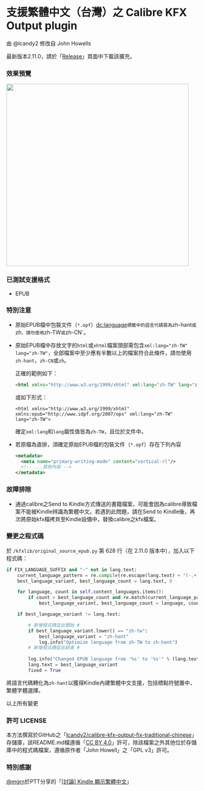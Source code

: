 # 支援繁體中文（台灣）之 Calibre KFX Output plugin
由 @lcandy2 修改自 John Howells

最新版本2.11.0，請於「[Release](https://github.com/lcandy2/calibre-kfx-output-fix-traditional-chinese/releases)」頁面中下載該擴充。

### 效果預覽
<img src="https://github.com/user-attachments/assets/fd19382e-7952-47c0-8536-718145ae4b6d" height="480" />

### 已測試支援格式
- EPUB

### 特別注意
- 原始EPUB檔中包裝文件（`*.opf`）<dc:language>`標籤中的語言代碼需為`zh-hant`或`zh`，請勿使用`zh-TW`或`zh-CN`。
- 原始EPUB檔中存放文字的`html`或`xhtml`檔案頭部需包含`xml:lang="zh-TW" lang="zh-TW"`，全部檔案中至少應有半數以上的檔案符合此條件，請勿使用`zh-hant`，`zh-CN`或`zh`。

  正確的範例如下：
  ```html
  <html xmlns="http://www.w3.org/1999/xhtml" xml:lang="zh-TW" lang="zh-TW">
  ```
  或如下形式：
  ```xhtml
  <html xmlns="http://www.w3.org/1999/xhtml" xmlns:epub="http://www.idpf.org/2007/ops" xml:lang="zh-TW" lang="zh-TW">
  ```

  確定`xml:lang`和`lang`屬性值皆為`zh-TW`，且位於文件中。
- 若原檔為直排，須確定原始EPUB檔的包裝文件（`*.opf`）存在下列內容
  ```xml
  <metadata>
    <meta name="primary-writing-mode" content="vertical-rl"/>
    <!-- ...其他內容 -->
  </metadata>
  ```

### 故障排除
- 通過calibre之Send to Kindle方式傳送的書籍檔案，可能會因為calibre導致檔案不能被Kindle辨識為繁體中文。若遇到此問題，請在Send to Kindle後，再次將原始kfx檔拷貝至Kindle設備中，替換calibre之kfx檔案。

### 變更之程式碼

於 `/kfxlib/original_source_epub.py` 第 628 行（在 2.11.0 版本中），加入以下程式碼：

```python
if FIX_LANGUAGE_SUFFIX and "-" not in lang.text:
    current_language_pattern = re.compile(re.escape(lang.text) + "(-.+)?$", re.IGNORECASE)
    best_language_variant, best_language_count = lang.text, 0

    for language, count in self.content_languages.items():
        if count > best_language_count and re.match(current_language_pattern, language):
            best_language_variant, best_language_count = language, count

    if best_language_variant != lang.text:

        # 新增程式碼從此開始 #
        if best_language_variant.lower() == "zh-tw":
            best_language_variant = "zh-hant"
            log.info("Optimize language from zh-TW to zh-hant")
        # 新增程式碼從此結束 #
        
        log.info("Changed EPUB language from '%s' to '%s'" % (lang.text, best_language_variant))
        lang.text = best_language_variant
        fixed = True
```

將語言代碼轉化為`zh-hant`以獲得Kindle內建繁體中文支援，包括標點符號置中，繁體字體選擇。

以上所有變更

### 許可 LICENSE

本方法撰寫於GitHub之「[lcandy2/calibre-kfx-output-fix-traditional-chinese](https://github.com/lcandy2/calibre-kfx-output-fix-traditional-chinese)」存儲庫，該README.md檔遵循「[CC BY 4.0](https://creativecommons.org/licenses/by/4.0/deed.zh-hant)」許可，除該檔案之外其他位於存儲庫中的程式碼檔案，遵循原作者「John Howell」之「GPL v3」許可。

### 特別感謝
[@mgrn](https://github.com/mgrn/epub-kfx-exp)於PTT分享的「[[討論] Kindle 顯示繁體中文](https://www.ptt.cc/bbs/book/M.1693849070.A.8BD.html)」